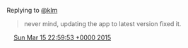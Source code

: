 Replying to [@klm](https://twitter.com/DromerDenker/status/577238885496958976)

> never mind, updating the app to latest version fixed it\.

<img src="../../media/tweet.ico" width="12" /> [Sun Mar 15 22:59:53 +0000 2015](https://twitter.com/DromerDenker/status/577242842952773632)